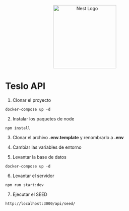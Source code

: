 <p align="center">
  <a href="http://nestjs.com/" target="blank"><img src="https://nestjs.com/img/logo-small.svg" width="200" alt="Nest Logo" /></a>
</p>

[circleci-image]: https://img.shields.io/circleci/build/github/nestjs/nest/master?token=abc123def456
[circleci-url]: https://circleci.com/gh/nestjs/nest

# Teslo API

1. Clonar el proyecto

```
docker-compose up -d
```

2. Instalar los paquetes de node

```
npm install
```

3. Clonar el archivo **.env.template** y renombrarlo a **.env**

4. Cambiar las variables de entorno

5. Levantar la base de datos
```
docker-compose up -d
```

6. Levantar el servidor
```
npm run start:dev
```
7. Ejecutar el SEED
```
http://localhost:3000/api/seed/
```